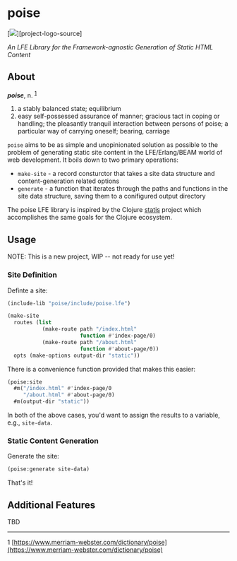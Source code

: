 # poise

[![][project-logo]][project-logo-source]

*An LFE Library for the Framework-agnostic Generation of Static HTML Content*


## About

<em><strong>poise</strong></em>, n. <sup>[1](#footnote1)</sup>

1. a stably balanced state; equilibrium
1. easy self-possessed assurance of manner; gracious tact in coping or
   handling; the pleasantly tranquil interaction between persons of poise; a
   particular way of carrying oneself; bearing, carriage

`poise` aims to be as simple and unopinionated solution as possible to the
problem of generating static site content in the LFE/Erlang/BEAM world of web
development. It boils down to two primary operations:

* `make-site` - a record consturctor that takes a site data structure and
  content-generation related options
* `generate` - a function that iterates through the paths and functions in the
  site data structure, saving them to a conifigured output directory

The poise LFE library is inspired by the Clojure
[statis](https://github.com/magnars/stasis) project which accomplishes the
same goals for the Clojure ecosystem.


## Usage

NOTE: This is a new project, WIP -- not ready for use yet!


### Site Definition

Definte a site:

```cl
(include-lib "poise/include/poise.lfe")

(make-site
  routes (list
           (make-route path "/index.html"
                       function #'index-page/0)
           (make-route path "/about.html"
                       function #'about-page/0))
  opts (make-options output-dir "static"))
```

There is a convenience function provided that makes this easier:

```cl
(poise:site
  #m("/index.html" #'index-page/0
     "/about.html" #'about-page/0)
  #m(output-dir "static"))
```

In both of the above cases, you'd want to assign the results to a variable,
e.g., `site-data`.


### Static Content Generation

Generate the site:

```cl
(poise:generate site-data)
```

That's it!


## Additional Features

TBD


----
<a name="footnote1">1</a>
[https://www.merriam-webster.com/dictionary/poise](https://www.merriam-webster.com/dictionary/poise)


<!-- Named page links below: /-->

[project-logo]: resources/images/kanin-small.png
[project-logo-large]: resources/images/kanin.png
